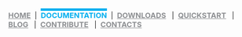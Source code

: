 <p>
    <a style="  color:#8d8f92;
                hover:red; 
                font-size: 15px;
                font-weight: bold;" 
                href="https://www.reacted.io">HOME</a>
    <a>&nbsp|&nbsp</a>
    <a style="  color:#00afef;
                      hover:red; 
                      font-size: 15px;
                      font-weight: bold;
                      border-top: 5px solid #00afef">
                      DOCUMENTATION</a>
    <a>&nbsp|&nbsp</a>
    <a style="  color:#8d8f92;
                      hover:red; 
                      font-size: 15px;
                      font-weight: bold;"
                      href="https://www.reacted.io/downloads">DOWNLOADS</a>&nbsp
    <a>&nbsp|&nbsp</a>
    <a style="  color:#8d8f92;
                      hover:red; 
                      font-size: 15px;
                      font-weight: bold;"
                      href="https://www.reacted.io/quickstart">QUICKSTART</a>&nbsp
    <a>&nbsp|&nbsp</a>
    <a style="  color:#8d8f92;
                      hover:red; 
                      font-size: 15px;
                      font-weight: bold;"
                      href="https://www.reacted.io/blog">BLOG</a>&nbsp
    <a>&nbsp|&nbsp</a>
    <a style="  color:#8d8f92;
                      hover:red; 
                      font-size: 15px;
                      font-weight: bold;"
                      href="https://www.reacted.io/contribute">CONTRIBUTE</a>&nbsp
    <a>&nbsp|&nbsp</a>
    <a style="  color:#8d8f92;
                      hover:red; 
                      font-size: 15px;
                      font-weight: bold;"
                      href="https://www.reacted.io/contacts">CONTACTS</a>&nbsp
</p>





